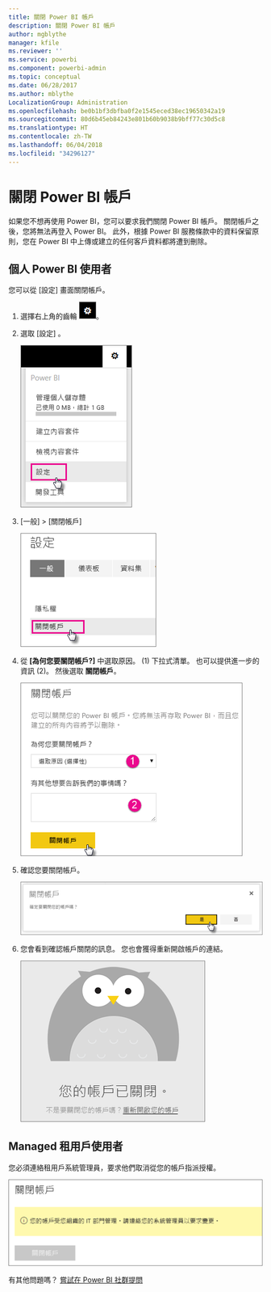 ```yaml
---
title: 關閉 Power BI 帳戶
description: 關閉 Power BI 帳戶
author: mgblythe
manager: kfile
ms.reviewer: ''
ms.service: powerbi
ms.component: powerbi-admin
ms.topic: conceptual
ms.date: 06/28/2017
ms.author: mblythe
LocalizationGroup: Administration
ms.openlocfilehash: be0b1bf3dbfba0f2e1545eced38ec19650342a19
ms.sourcegitcommit: 80d6b45eb84243e801b60b9038b9bff77c30d5c8
ms.translationtype: HT
ms.contentlocale: zh-TW
ms.lasthandoff: 06/04/2018
ms.locfileid: "34296127"
---
```

# <a name="closing-your-power-bi-account"></a>關閉 Power BI 帳戶
如果您不想再使用 Power BI，您可以要求我們關閉 Power BI 帳戶。  關閉帳戶之後，您將無法再登入 Power BI。  此外，根據 Power BI 服務條款中的資料保留原則，您在 Power BI 中上傳或建立的任何客戶資料都將遭到刪除。

## <a name="individual-power-bi-users"></a>個人 Power BI 使用者
您可以從 [設定] 畫面關閉帳戶。

1. 選擇右上角的齒輪 ![](media/service-admin-closing-your-account/gear.png)。
2. 選取 [設定] 。
   
    ![](media/service-admin-closing-your-account/closeaccount-settings.png)
3. [一般] > [關閉帳戶]
   
    ![](media/service-admin-closing-your-account/closeaccount-settings2.png)
4. 從 **[為何您要關閉帳戶?]** 中選取原因。 (1) 下拉式清單。  也可以提供進一步的資訊 (2)。 然後選取 **關閉帳戶**。
   
    ![](media/service-admin-closing-your-account/closeaccount-settings3.png)
5. 確認您要關閉帳戶。
   
    ![](media/service-admin-closing-your-account/closeaccount-settings4.png)
6. 您會看到確認帳戶關閉的訊息。 您也會獲得重新開啟帳戶的連結。
   
    ![](media/service-admin-closing-your-account/closeaccount-settings5.png)

## <a name="managed-tenant-users"></a>Managed 租用戶使用者
您必須連絡租用戶系統管理員，要求他們取消從您的帳戶指派授權。

![](media/service-admin-closing-your-account/closeaccountmanaged.png)

有其他問題嗎？ [嘗試在 Power BI 社群提問](http://community.powerbi.com/)

